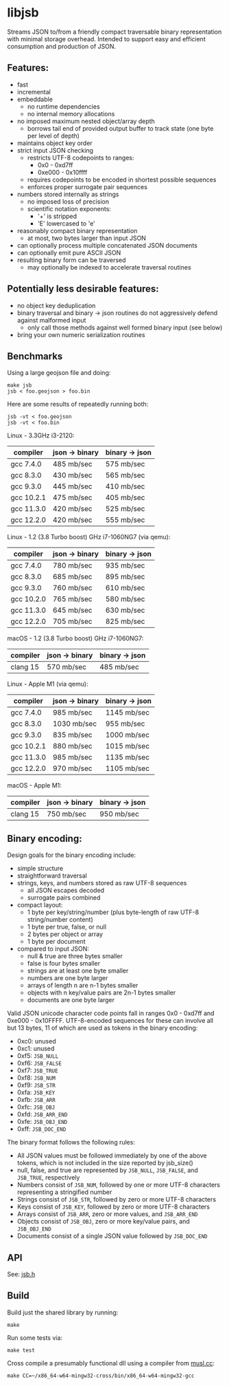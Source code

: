 # libjsb

Streams JSON to/from a friendly compact traversable binary representation with minimal storage overhead. Intended to support easy and efficient consumption and production of JSON.

## Features:

* fast
* incremental
* embeddable
	* no runtime dependencies
	* no internal memory allocations
* no imposed maximum nested object/array depth
	* borrows tail end of provided output buffer to track state (one byte per level of depth)
* maintains object key order
* strict input JSON checking
	* restricts UTF-8 codepoints to ranges:
		* 0x0 - 0xd7ff
		* 0xe000 - 0x10ffff
	* requires codepoints to be encoded in shortest possible sequences
	* enforces proper surrogate pair sequences
* numbers stored internally as strings
	* no imposed loss of precision
	* scientific notation exponents:
		* '+' is stripped
		* 'E' lowercased to 'e'
* reasonably compact binary representation
	* at most, two bytes larger than input JSON
* can optionally process multiple concatenated JSON documents
* can optionally emit pure ASCII JSON
* resulting binary form can be traversed
	* may optionally be indexed to accelerate traversal routines

## Potentially less desirable features:

* no object key deduplication
* binary traversal and binary -> json routines do not aggressively defend against malformed input
	* only call those methods against well formed binary input (see below)
* bring your own numeric serialization routines

## Benchmarks

Using a large geojson file and doing:

```
make jsb
jsb < foo.geojson > foo.bin
```

Here are some results of repeatedly running both:
```
jsb -vt < foo.geojson
jsb -vt < foo.bin
```

Linux - 3.3GHz i3-2120:

| compiler   | json -> binary | binary -> json |
|------------|----------------|----------------|
| gcc 7.4.0  | 485 mb/sec     | 575 mb/sec     |
| gcc 8.3.0  | 430 mb/sec     | 565 mb/sec     |
| gcc 9.3.0  | 445 mb/sec     | 410 mb/sec     |
| gcc 10.2.1 | 475 mb/sec     | 405 mb/sec     |
| gcc 11.3.0 | 420 mb/sec     | 525 mb/sec     |
| gcc 12.2.0 | 420 mb/sec     | 555 mb/sec     |

Linux - 1.2 (3.8 Turbo boost) GHz i7-1060NG7 (via qemu):

| compiler   | json -> binary | binary -> json |
|------------|----------------|----------------|
| gcc 7.4.0  | 780 mb/sec     | 935 mb/sec     |
| gcc 8.3.0  | 685 mb/sec     | 895 mb/sec     |
| gcc 9.3.0  | 760 mb/sec     | 610 mb/sec     |
| gcc 10.2.0 | 765 mb/sec     | 580 mb/sec     |
| gcc 11.3.0 | 645 mb/sec     | 630 mb/sec     |
| gcc 12.2.0 | 705 mb/sec     | 825 mb/sec     |

macOS - 1.2 (3.8 Turbo boost) GHz i7-1060NG7:

| compiler   | json -> binary | binary -> json |
|------------|----------------|----------------|
| clang 15   | 570 mb/sec     | 485 mb/sec     |

Linux - Apple M1 (via qemu):

| compiler   | json -> binary | binary -> json |
|------------|----------------|----------------|
| gcc 7.4.0  | 985 mb/sec     | 1145 mb/sec    |
| gcc 8.3.0  | 1030 mb/sec    | 955 mb/sec     |
| gcc 9.3.0  | 835 mb/sec     | 1000 mb/sec    |
| gcc 10.2.1 | 880 mb/sec     | 1015 mb/sec    |
| gcc 11.3.0 | 985 mb/sec     | 1135 mb/sec    |
| gcc 12.2.0 | 970 mb/sec     | 1105 mb/sec    |

macOS - Apple M1:

| compiler   | json -> binary | binary -> json |
|------------|----------------|----------------|
| clang 15   | 750 mb/sec     | 950 mb/sec     |

## Binary encoding:

Design goals for the binary encoding include:

* simple structure
* straightforward traversal
* strings, keys, and numbers stored as raw UTF-8 sequences
	* all JSON escapes decoded
	* surrogate pairs combined
* compact layout:
	* 1 byte per key/string/number (plus byte-length of raw UTF-8 string/number content)
	* 1 byte per true, false, or null
	* 2 bytes per object or array
	* 1 byte per document
* compared to input JSON:
	* null & true are three bytes smaller
	* false is four bytes smaller
	* strings are at least one byte smaller
	* numbers are one byte larger
	* arrays of length n are n-1 bytes smaller
	* objects with n key/value pairs are 2n-1 bytes smaller
	* documents are one byte larger

Valid JSON unicode character code points fall in ranges 0x0 - 0xd7ff and 0xe000 - 0x10FFFF. UTF-8-encoded sequences for these can involve all but 13 bytes, 11 of which are used as tokens in the binary encoding:

* 0xc0: unused
* 0xc1: unused
* 0xf5: `JSB_NULL`
* 0xf6: `JSB_FALSE`
* 0xf7: `JSB_TRUE`
* 0xf8: `JSB_NUM`
* 0xf9: `JSB_STR`
* 0xfa: `JSB_KEY`
* 0xfb: `JSB_ARR`
* 0xfc: `JSB_OBJ`
* 0xfd: `JSB_ARR_END`
* 0xfe: `JSB_OBJ_END`
* 0xff: `JSB_DOC_END`

The binary format follows the following rules:

* All JSON values must be followed immediately by one of the above tokens, which is not included in the size reported by jsb_size()
* null, false, and true are represented by `JSB_NULL`, `JSB_FALSE`, and `JSB_TRUE`, respectively
* Numbers consist of `JSB_NUM`, followed by one or more UTF-8 characters representing a stringified number
* Strings consist of `JSB_STR`, followed by zero or more UTF-8 characters
* Keys consist of `JSB_KEY`, followed by zero or more UTF-8 characters
* Arrays consist of `JSB_ARR`, zero or more values, and `JSB_ARR_END`
* Objects consist of `JSB_OBJ`, zero or more key/value pairs, and `JSB_OBJ_END`
* Documents consist of a single JSON value followed by `JSB_DOC_END`

## API

See: [jsb.h](jsb.h)

## Build

Build just the shared library by running:

`make`

Run some tests via:

`make test`

Cross compile a presumably functional dll using a compiler from [musl.cc](https://musl.cc/):

`make CC=~/x86_64-w64-mingw32-cross/bin/x86_64-w64-mingw32-gcc`

